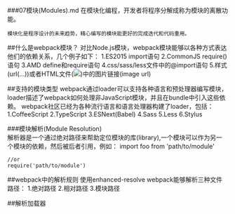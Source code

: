 ###07模块(Modules).md
   	在模块化编程，开发者将程序分解成称为模块的离散功能。
   	
   	模块化是程序设计的未来趋势，精心编写的模块能更好的完成迭代和代码重用。
   	
 ##什么是webpack模块？
	对比Node.js模块，webpack模块能够以各种方式表达他们的依赖关系，几个例子如下：
		1.ES2015 import语句
		2.CommonJS require()语句
		3.AMD define和require语句
		4.css/sass/less文件中的@import语句
		5.样式(url(...))或者HTML文件(<img src=...>)中的图片链接(image url)
		
 ##支持的模块类型
 	webpack通过loader可以支持各种语言和预处理器编写模块，loader描述了webpack如何处理非JavaScript模块，并且在bundle中引入这些依赖。
 	webpack社区已经为各种流行语言和语言处理器构建了loader，包括：
 		1.CoffeeScript
 		2.TypeScript
 		3.ESNext(Babel)
 		4.Sass
 		5.Less
 		6.Stylus
 		
###模块解析(Module Resolution)	
	解析器是一个通过绝对路径来帮助定位模块的库(library),一个模块可以作为另一个模块的依赖，然后被后者引用，例如：
	import foo from 'path/to/module'
	
	//or
	require('path/to/module')
	
 ##webpack中的解析规则
 	使用enhanced-resolve webpack能够解析三种文件路径：
 		1.绝对路径
 		2.相对路径
 		3.模块路径
 		
 		
 ##解析加载器
 
 
 	
 	
 	

 	
 	
 	
 	
 	
 	
 	
 	
 	
 	
 	
 	
 	
 	
 	
 	
 	
 	
 	
